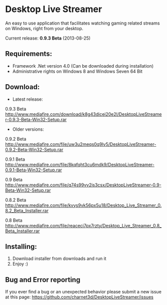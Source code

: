 Desktop Live Streamer
===================

An easy to use application that facilitates watching gaming related streams on Windows, right from your desktop.

Current release: **0.9.3 Beta** (2013-08-25)

Requirements:
-------------

* Framework .Net version 4.0 (Can be downloaded during installation)
* Administrative rights on Windows 8 and Windows Seven 64 Bit

Download:
---------

* Latest release:

0.9.3 Beta
http://www.mediafire.com/download/k8g43dicei20e2l/DesktopLiveStreamer-0.9.3-Beta-Win32-Setup.rar

* Older versions:

0.9.2 Beta
http://www.mediafire.com/file/uw3u2meqs0q9lv5/DesktopLiveStreamer-0.9.2-Beta-Win32-Setup.rar

0.9.1 Beta
http://www.mediafire.com/file/8kqfqht3cu6mdk9/DesktopLiveStreamer-0.9.1-Beta-Win32-Setup.rar

0.9 Beta
http://www.mediafire.com/file/q74s99vv2is3csx/DesktopLiveStreamer-0.9-Beta-Win32-Setup.rar

0.8.2 Beta
http://www.mediafire.com/file/kvys9vk56px5u18/Desktop_Live_Streamer_0.8.2_Beta_Installer.rar

0.8 Beta
http://www.mediafire.com/file/reaceci7px7rzty/Desktop_Live_Streamer_0.8_Beta_Installer.rar


Installing:
-----------

1. Download installer from downloads and run it
2. Enjoy :)


Bug and Error reporting
-----------------------

If you ever find a bug or an unexpected behavior please submit a new issue at this page:
https://github.com/charnet3d/DesktopLiveStreamer/issues
